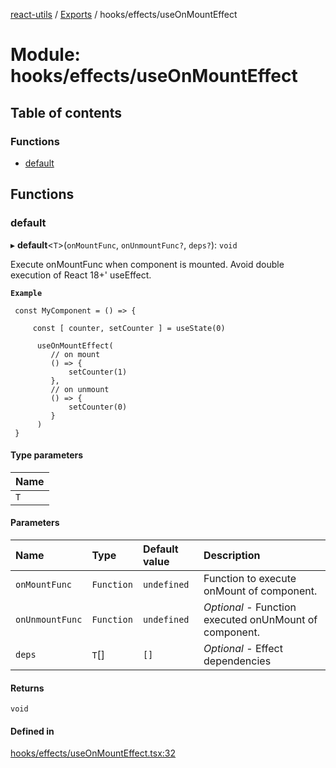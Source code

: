 [react-utils](../README.md) / [Exports](../modules.md) / hooks/effects/useOnMountEffect

# Module: hooks/effects/useOnMountEffect

## Table of contents

### Functions

- [default](hooks_effects_useOnMountEffect.md#default)

## Functions

### default

▸ **default**<`T`\>(`onMountFunc`, `onUnmountFunc?`, `deps?`): `void`

Execute onMountFunc when component is mounted. Avoid double execution of React 18+' useEffect.

**`Example`**

```
 const MyComponent = () => {

     const [ counter, setCounter ] = useState(0)

      useOnMountEffect(
         // on mount
         () => {
             setCounter(1)
         },
         // on unmount
         () => {
             setCounter(0)
         }
      )
 }

```

#### Type parameters

| Name |
| :------ |
| `T` |

#### Parameters

| Name | Type | Default value | Description |
| :------ | :------ | :------ | :------ |
| `onMountFunc` | `Function` | `undefined` | Function to execute onMount of component. |
| `onUnmountFunc` | `Function` | `undefined` | *Optional* - Function executed onUnMount of component. |
| `deps` | `T`[] | `[]` | *Optional* - Effect dependencies |

#### Returns

`void`

#### Defined in

[hooks/effects/useOnMountEffect.tsx:32](https://github.com/mts88/react-utils/blob/bf85cb0/lib/hooks/effects/useOnMountEffect.tsx#L32)
